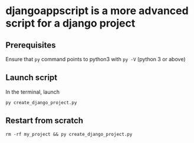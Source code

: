 # djangoappscript is a more advanced script for a django project

## Prerequisites

Ensure that `py` command points to python3 with `py -V` (python 3 or above)


## Launch script

In the terminal, launch

```shell
py create_django_project.py
```

## Restart from scratch

```shell
rm -rf my_project && py create_django_project.py
```
